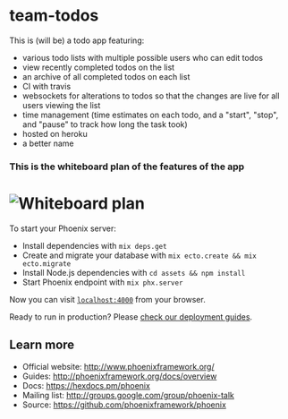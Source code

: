 # team-todos

This is (will be) a todo app featuring:
+ various todo lists with multiple possible users who can edit todos
+ view recently completed todos on the list
+ an archive of all completed todos on each list
+ CI with travis
+ websockets for alterations to todos so that the changes are live for all users viewing the list
+ time management (time estimates on each todo, and a "start", "stop", and "pause" to track how long the task took)
+ hosted on heroku
+ a better name


### This is the whiteboard plan of the features of the app
![Whiteboard plan](https://user-images.githubusercontent.com/22300773/29609471-3bdeb9d0-87ef-11e7-8c37-c8f489e81296.jpg)
==================
To start your Phoenix server:

  * Install dependencies with `mix deps.get`
  * Create and migrate your database with `mix ecto.create && mix ecto.migrate`
  * Install Node.js dependencies with `cd assets && npm install`
  * Start Phoenix endpoint with `mix phx.server`

Now you can visit [`localhost:4000`](http://localhost:4000) from your browser.

Ready to run in production? Please [check our deployment guides](http://www.phoenixframework.org/docs/deployment).

## Learn more

  * Official website: http://www.phoenixframework.org/
  * Guides: http://phoenixframework.org/docs/overview
  * Docs: https://hexdocs.pm/phoenix
  * Mailing list: http://groups.google.com/group/phoenix-talk
  * Source: https://github.com/phoenixframework/phoenix
